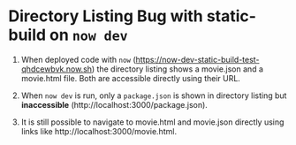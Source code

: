 # Directory Listing Bug with static-build on `now dev`

1. When deployed code with `now` (https://now-dev-static-build-test-qhdcewbvk.now.sh) the directory listing 
shows a movie.json and a movie.html file. Both are accessible directly using their URL.

2. When `now dev` is run, only a `package.json` is shown in directory listing but **inaccessible** (http://localhost:3000/package.json).

3. It is still possible to navigate to movie.html and movie.json directly using links like http://localhost:3000/movie.html.
